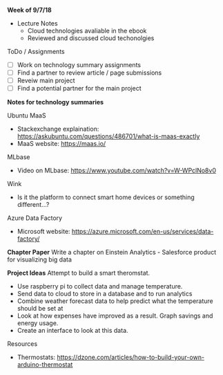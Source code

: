 **Week of 9/7/18**

* Lecture Notes
  * Cloud technologies avaliable in the ebook
  * Reviewed and discussed cloud techonolgies

ToDo / Assignments
 - [ ] Work on technology summary assignments
 - [ ] Find a partner to review article / page submissions
 - [ ] Reveiw main project
 - [ ] Find a potential partner for the main project

**Notes for technology summaries** 

Ubuntu MaaS
 * Stackexchange explaination: https://askubuntu.com/questions/486701/what-is-maas-exactly
 * MaaS website: https://maas.io/

MLbase
 * Video on MLbase: https://www.youtube.com/watch?v=W-WPclNo8v0

Wink
 * Is it the platform to connect smart home devices or something different...?
 
Azure Data Factory
 * Microsoft website: https://azure.microsoft.com/en-us/services/data-factory/
 
 **Chapter Paper**
 Write a chapter on Einstein Analytics - Salesforce product for visualizing big data
 
 **Project Ideas**
 Attempt to build a smart theromstat.
  * Use raspberry pi to collect data and manage temperature.
  * Send data to cloud to store in a database and to run analytics
  * Combine weather forecast data to help predict what the temperature should be set at
  * Look at how expenses have improved as a result.  Graph savings and energy usage.
  * Create an interface to look at this data.
  
  Resources
   * Thermostats: https://dzone.com/articles/how-to-build-your-own-arduino-thermostat

